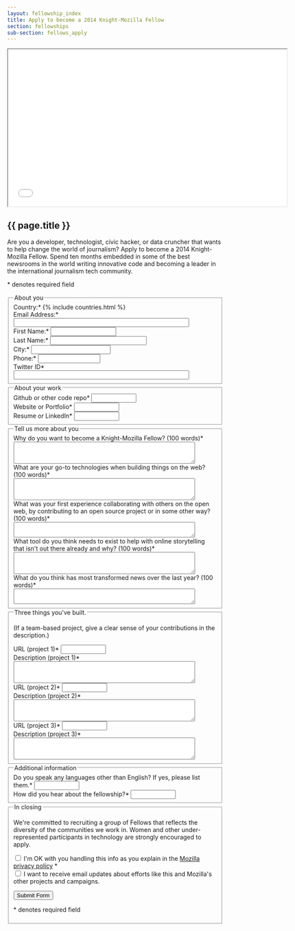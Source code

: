 ```yaml
---
layout: fellowship_index
title: Apply to become a 2014 Knight-Mozilla Fellow
section: fellowships
sub-section: fellows_apply
---
```

<iframe width="650" height="366" src="//www.youtube.com/embed/R7T8pozx9K0"  allowfullscreen></iframe>

<h2>{{ page.title }}</h2>

<p>Are you a developer, technologist, civic hacker, or data cruncher that wants to help change the world of journalism? Apply to become a 2014 Knight-Mozilla Fellow. Spend ten months embedded in some of the best newsrooms in the world writing innovative code and becoming a leader in the international journalism tech community.</p>

<form name="signup" class="bsd-signup-96" action="https://sendto.mozilla.org/page/signup/join-knight-mozilla-fellows" method="post" id="signup">
<p><span class="required">*</span> denotes required field</p>
<fieldset>
<legend><span>About you</span></legend>
<div class="form-row">
    <label class="field" for="country">Country:<span class="required">*</span></label>
    {% include countries.html %}
</div>
<div class="form-row">
    <label class="field" for="email">Email Address:<span class="required">*</span></label>
    <input type="email" class="text" size="48" id="email" name="email" aria-required="true" required>
</div>
<div class="form-row">
    <label class="field" for="firstname">First Name:<span class="required">*</span></label>
    <input size="16" id="firstname" name="firstname" type="text" aria-required="true" required>
</div>
<div class="form-row">
    <label class="field" for="lastname">Last Name:<span class="required">*</span></label>
    <input size="25" id="lastname" name="lastname" type="text" aria-required="true" required>
</div>
<div class="form-row">
    <label class="field" for="city">City:<span class="required">*</span></label>
    <input id="city" name="city" type="text" required aria-required="true">
</div>
<div class="form-row">
    <label class="field" for="phone">Phone:<span class="required">*</span></label>
    <input type="tel" class="text" size="15" id="phone" name="phone" aria-required="true" required>
</div>
<div class="form-row">
    <label class="field" for="custom-2081">Twitter ID<span class="required">*</span></label>
    <input size="48" id="custom-2081" maxlength="48" name="custom-2081" type="text" aria-required="true" required>
</div>
</fieldset>
<fieldset>
<legend><span>About your work</span></legend>
<div class="form-row">
    <label class="field" for="custom-2083">Github or other code repo<span class="required">*</span></label>
    <input size="10" id="custom-2083" name="custom-2083" type="text" aria-required="true" required>
</div>
<div class="form-row">
    <label class="field" for="custom-2084">Website or Portfolio<span class="required">*</span></label>
    <input size="10" id="custom-2084" name="custom-2084" type="text" aria-required="true" required>
</div>
<div class="form-row">
    <label class="field" for="custom-2085">Resume or LinkedIn<span class="required">*</span></label>
    <input size="10" id="custom-2085" name="custom-2085" type="text" aria-required="true" required>
</div>
</fieldset>
<fieldset>
<legend><span>Tell us more about you</span></legend>
<div class="form-row">
    <label class="field" for="custom-2087">Why do you want to become a Knight-Mozilla Fellow? (100 words)<span class="required">*</span></label>
    <textarea rows="3" cols="50" id="custom-2087" name="custom-2087" aria-required="true" required></textarea>
</div>
<div class="form-row">
    <label class="field" for="custom-2088">What are your go-to technologies when building things on the web? (100 words)<span class="required">*</span></label>
    <textarea rows="3" cols="50" id="custom-2088" name="custom-2088" aria-required="true" required></textarea>
</div>
<div class="form-row">
    <label class="field" for="custom-2089">What was your first experience collaborating with others on the open web, by contributing to an open source project or in some other way? (100 words)<span class="required">*</span></label>
    <textarea rows="2" cols="50" id="custom-2089" name="custom-2089" aria-required="true" required></textarea>
</div>
<div class="form-row">
    <label class="field" for="custom-2090">What tool do you think needs to exist to help with online storytelling that isn't out there already and why? (100 words)<span class="required">*</span></label>
    <textarea rows="3" cols="50" id="custom-2090" name="custom-2090" aria-required="true" required></textarea>
</div>
<div class="form-row">
    <label class="field" for="custom-2091">What do you think has most transformed news over the last year? (100 words)<span class="required">*</span></label>
    <textarea rows="2" cols="50" id="custom-2091" name="custom-2091" aria-required="true" required></textarea>
</div>
</fieldset>
<fieldset>
<legend><span>Three things you've built.</span></legend>
<p>(If a team-based project, give a clear sense of your contributions in the description.)</p>
<div class="form-row">
    <label class="field" for="custom-2093">URL (project 1)<span class="required">*</span></label>
    <input size="10" id="custom-2093" name="custom-2093" type="text" aria-required="true" required>
</div>
<div class="form-row">
    <label class="field" for="custom-2094">Description (project 1)<span class="required">*</span></label>
    <textarea rows="3" cols="50" id="custom-2094" name="custom-2094" aria-required="true" required></textarea>
</div>
<div class="form-row">
    <label class="field" for="custom-2095">URL (project 2)<span class="required">*</span></label>
    <input size="10" id="custom-2095" name="custom-2095" type="text" aria-required="true" required >
</div>
<div class="form-row">
    <label class="field" for="custom-2096">Description (project 2)<span class="required">*</span></label>
    <textarea rows="3" cols="50" id="custom-2096" name="custom-2096" aria-required="true" required></textarea>
</div>
<div class="form-row">
    <label class="field" for="custom-2097">URL (project 3)<span class="required">*</span></label>
    <input size="10" id="custom-2097" name="custom-2097" type="text" aria-required="true" required />
</div>
<div class="form-row">
    <label class="field" for="custom-2098">Description (project 3)<span class="required">*</span></label>
    <textarea rows="3" cols="50" id="custom-2098" name="custom-2098" aria-required="true" required></textarea>
</div>
</fieldset>
<fieldset>
<legend><span>Additional information</span></legend>
<div class="form-row">
    <label class="field" for="custom-2104">Do you speak any languages other than English? If yes, please list them.<span class="required">*</span></label>
    <input size="10" id="custom-2104" name="custom-2104" aria-required="true" type="text">
</div>
<div class="form-row">
    <label class="field" for="custom-2105">How did you hear about the fellowship?<span class="required">*</span></label>
    <input size="10" id="custom-2105" name="custom-2105" aria-required="true" type="text">
</div>
</fieldset>
<fieldset>
<legend><span>In closing</span></legend>
<p>We're committed to recruiting a group of Fellows that reflects the diversity of the communities we work in. Women and other under-represented participants in technology are strongly encouraged to apply.</p>
<div class="form-row">
    <input type="checkbox" value="1" name="custom-2100" id="custom-2100" aria-required="true" required>
    <label for="custom-2100">I'm OK with you handling this info as you explain in the <a href="http://www.mozilla.org/about/policies/privacy-policy.html">Mozilla privacy policy</a> <span class="required">*</span></label>
</div>
<div id="bsd-field-email_opt_in" class="form-row">
    <input type="checkbox" value="1" name="email_opt_in" id="email_opt_in">
    <label for="email_opt_in">I want to receive email updates about efforts like this and Mozilla's other projects and campaigns.</label>
</div>
<p><input name="submit-btn" value="Submit Form" type="submit" /></p>
<p><span class="required">*</span> denotes required field</p>
</fieldset>
<input name="redirect_url" type="hidden" value="" />
</form>

